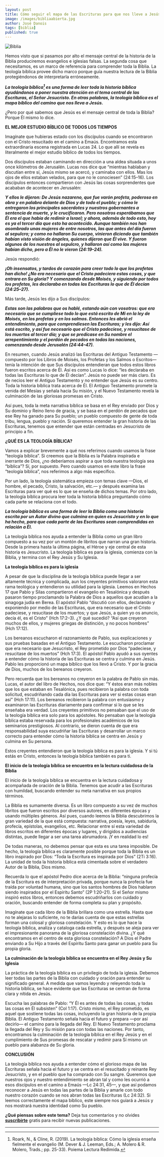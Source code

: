 ```yaml
---
layout: post
title: Cómo seguir el mapa de las Escrituras para que nos lleve a Jesús
image: /images/bibliaabierta.jpg
author: José Danois
tags: [biblia]
published: true
---
```

![Biblia](/images/bibliaabierta.jpg)

Hemos visto que si pasamos por alto el mensaje central de la historia de la Biblia produciremos evangelios e iglesias falsas. La segunda cosa que necesitamos, es un marco de referencia para comprender toda la Biblia. La teología bíblica provee dicho marco porque guía nuestra lectura de la Biblia protegiéndonos de interpretarla erróneamente.

_**La teología bíblica[^1] es una forma de leer toda la historia bíblica ayudándonos a poner nuestra atención en el tema central de las Escrituras, el Señor Jesucristo. En otras palabras, la teología bíblica es el mapa bíblico del camino que nos lleva a Jesús.**_

¿Pero por qué sabemos que Jesús es el mensaje central de toda la Biblia? Porque Él mismo lo dice.

**EL MEJOR ESTUDIO BÍBLICO DE TODOS LOS TIEMPOS**

Imagínate que hubieras estado con los discípulos cuando se encontraron con el Cristo resucitado en el camino a Emaús. Encontramos esta extraordinaria escena registrada en Lucas 24. Lo que allí se revela es literalmente el mejor estudio bíblico de todos los tiempos.

Dos discípulos estaban caminando en dirección a una aldea situada a unos once kilómetros de Jerusalén. Lucas nos dice que “mientras hablaban y discutían entre sí, Jesús mismo se acercó, y caminaba con ellos. Mas los ojos de ellos estaban velados, para que no le conociesen” (24:15–16). Los discípulos entonces compartieron con Jesús las cosas sorprendentes que acababan de acontecer en Jerusalén:

_**Y ellos le dijeron: De Jesús nazareno, que fue varón profeta, poderoso en obra y en palabra delante de Dios y de todo el pueblo; y cómo le entregaron los principales sacerdotes y nuestros gobernantes a sentencia de muerte, y le crucificaron. Pero nosotros esperábamos que Él era el que había de redimir a Israel; y ahora, además de todo esto, hoy es ya el tercer día que esto ha acontecido. Aunque también nos han asombrado unas mujeres de entre nosotros, las que antes del día fueron al sepulcro; y como no hallaron Su cuerpo, vinieron diciendo que también habían visto visión de ángeles, quienes dijeron que Él vive. Y fueron algunos de los nuestros al sepulcro, y hallaron así como las mujeres habían dicho, pero a Él no le vieron (24:19–24).**_

Jesús respondió:

_**¡Oh insensatos, y tardos de corazón para creer todo lo que los profetas han dicho! ¿No era necesario que el Cristo padeciera estas cosas, y que entrara en Su gloria? Y comenzando desde Moisés, y siguiendo por todos los profetas, les declaraba en todas las Escrituras lo que de Él decían (24:25–27).**_

Más tarde, Jesús les dijo a Sus discípulos:

_**Estas son las palabras que os hablé, estando aún con vosotros: que era necesario que se cumpliese todo lo que está escrito de Mí en la ley de Moisés, en los profetas y en los salmos. Entonces les abrió el entendimiento, para que comprendiesen las Escrituras; y les dijo: Así está escrito, y así fue necesario que el Cristo padeciese, y resucitase de los muertos al tercer día; y que se predicase en Su nombre el arrepentimiento y el perdón de pecados en todas las naciones, comenzando desde Jerusalén (24:44–47).**_

En resumen, cuando Jesús analizó las Escrituras del Antiguo Testamento —compuesto por los Libros de Moisés, los Profetas y los Salmos o Escritos— tenía la intención de que Sus discípulos entendieran que todos estos libros fueron escritos acerca de Él. Así es como Lucas lo dice: “les declaraba en todas las Escrituras lo que de Él decían”. Jesús no puede ser más claro. Es de necios leer el Antiguo Testamento y no entender que Jesús es su centro. Toda la historia bíblica trata acerca de Él. El Antiguo Testamento promete la venida del Mesías y señala hacia Su misión, y el Nuevo Testamento revela la culminación de las gloriosas promesas en Cristo.

Así pues, toda la meta narrativa bíblica se basa en el Rey enviado por Dios y Su dominio y Reino lleno de gracia, y se basa en el perdón de pecados que ese Rey ha ganado para Su pueblo; un pueblo compuesto de gente de toda tribu, lengua, pueblo y nación. Si queremos entender la gran historia de las Escrituras, tenemos que entender que están centradas en Jesucristo de principio a fin.

**¿QUÉ ES LA TEOLOGÍA BÍBLICA?**

Vamos a explicar brevemente a qué nos referimos cuando usamos la frase “teología bíblica”. Si creemos que la Biblia es la Palabra inspirada e inerrante de Dios, ¿no deberíamos aspirar a que toda nuestra teología sea “bíblica”? Sí, por supuesto. Pero cuando usamos en este libro la frase “teología bíblica”, nos referimos a algo más específico.

Por un lado, la teología sistemática empieza con temas clave —Dios, el hombre, el pecado, Cristo, la salvación, etc.— y después examina las Escrituras para ver qué es lo que se enseña de dichos temas. Por otro lado, la teología bíblica procura leer toda la historia bíblica preguntando cómo cada parte se relaciona con el todo.

_**La teología bíblica es una forma de leer la Biblia como una historia escrita por un Autor divino que culmina en quien es Jesucristo y en lo que ha hecho, para que cada parte de las Escrituras sean comprendidas en relación a Él.**_

La teología bíblica nos ayuda a entender la Biblia como un gran libro compuesto a su vez por un montón de libritos que narran una gran historia. Desde la primera hasta la última página, el Héroe y eje central de esta historia es Jesucristo. La teología bíblica es para la iglesia, comienza con la Biblia, y termina con el Rey Jesús y Su Iglesia.

**La teología bíblica es para la iglesia**

A pesar de que la disciplina de la teología bíblica puede llegar a ser altamente técnica y complicada, aun los creyentes primitivos valoraron esta rama teológica y entendieron su utilidad para la iglesia. Leemos en Hechos 17 que Pablo y Silas compartieron el evangelio en Tesalónica y después pasaron tiempo proclamando la Palabra de Dios a aquellos que acudían a la sinagoga judía en Berea. El apóstol Pablo “discutió con ellos, declarando y exponiendo por medio de las Escrituras, que era necesario que el Cristo padeciese, y resucitase de los muertos; y que Jesús, a quien yo os anuncio, decía él, es el Cristo” (Hch 17:2–3). ¿Y qué sucedió? “Así que creyeron muchos de ellos, y mujeres griegas de distinción, y no pocos hombres” (Hch 17:12).

Los bereanos escucharon el razonamiento de Pablo, sus explicaciones y sus pruebas basadas en el Antiguo Testamento. Le escucharon proclamar que era necesario que Jesucristo, el Rey prometido por Dios “padeciese, y resucitase de los muertos” (Hch 17:3). El apóstol Pablo ayudó a sus oyentes a entender cómo la historia de las Escrituras se centra y culmina en Jesús. Pablo les proporcionó un mapa bíblico que los llevó a Cristo. Y por la gracia de Dios, muchos de los bereanos creyeron.

Pero recuerda que los bereanos no creyeron en la palabra de Pablo sin más. Lucas, el autor del libro de Hechos, nos dice que: “Y éstos eran más nobles que los que estaban en Tesalónica, pues recibieron la palabra con toda solicitud, escudriñando cada día las Escrituras para ver si estas cosas eran así” (Hch 17:11). Los bereanos recibieron la palabra con entusiasmo y examinaron las Escrituras diariamente para confirmar si lo que se les enseñaba era verdad. Los creyentes primitivos no pensaban que el uso de la teología bíblica era solo para los apóstoles. No pensaban que la teología bíblica estaba reservada para los profesionales académicos de los seminarios prestigiosos. Al contrario, se dieron cuenta de que era responsabilidad suya escudriñar las Escrituras y desarrollar un marco correcto para entender cómo la historia bíblica se centra en Jesús y culmina en Su persona.

Estos creyentes entendieron que la teología bíblica es para la iglesia. Y si tú estás en Cristo, entonces la teología bíblica también es para ti.

**El inicio de la teología bíblica se encuentra en la lectura cuidadosa de la Biblia**

El inicio de la teología bíblica se encuentra en la lectura cuidadosa y acompañada de oración de la Biblia. Tenemos que acudir a las Escrituras con humildad, buscando entender su meta narrativa en sus propios términos.

La Biblia es sumamente diversa. Es un libro compuesto a su vez de muchos libritos que fueron escritos por diversos autores, en diferentes épocas y usando múltiples géneros. Así pues, cuando leemos la Biblia descubrimos la gran variedad de la que está compuesta: narrativa, poesía, leyes, sabiduría, profecía, epístolas, evangelios, etc. Relacionar entre sí esta variedad de libros escritos en diferentes épocas y lugares, y dirigidos a audiencias distintas, puede llegar a ser una tarea abrumadora. ¡Y en realidad lo es!

De todas maneras, no debemos pensar que esta es una tarea imposible. De hecho, la teología bíblica es claramente posible porque toda la Biblia es un libro inspirado por Dios: “Toda la Escritura es inspirada por Dios” (2Ti 3:16). La unidad de toda la historia bíblica está cimentada sobre el verdadero Autor de la Biblia, Dios mismo.

Recuerda lo que el apóstol Pedro dice acerca de la Biblia: “ninguna profecía de la Escritura es de interpretación privada, porque nunca la profecía fue traída por voluntad humana, sino que los santos hombres de Dios hablaron siendo inspirados por el Espíritu Santo” (2P 1:20–21). Si el Señor mismo inspiró estos libros, entonces debemos escudriñarlos con cuidado y oración, buscando entender de forma completa su plan y propósito.

Imagínate que cada libro de la Biblia brillara como una estrella. Hasta que no te alejaras lo suficiente, no te darías cuenta de que estas estrellas forman una colosal y gloriosa constelación. Y esto es lo que hace la teología bíblica, analiza y cataloga cada estrella, y después se aleja para ver el impresionante panorama de la gloriosa constelación divina. ¿Y qué encontramos en el centro de esta gloriosa constelación? A Dios el Padre enviando a Su Hijo a través del Espíritu Santo para ganar un pueblo para Su propia gloria.

**La culminación de la teología bíblica se encuentra en el Rey Jesús y Su Iglesia**

La práctica de la teología bíblica es un privilegio de toda la iglesia. Debemos leer todas las partes de la Biblia con cuidado y oración para entender su significado general. A medida que vamos leyendo y releyendo toda la historia bíblica, se hace evidente que las Escrituras se centran de forma clara y nítida en Jesús.

Escucha las palabras de Pablo: “Y Él es antes de todas las cosas, y todas las cosas en Él subsisten” (Col 1:17). Cristo mismo, el Rey prometido, es aquel que sostiene todas las cosas, incluyendo la gran historia de la propia Biblia. El Antiguo Testamento señala hacia el futuro y prepara —por así decirlo— el camino para la llegada del Rey. El Nuevo Testamento proclama la llegada del Rey y Su misión para con todas las naciones. Por tanto, encontramos la culminación de la teología bíblica en el Rey Jesús y en el cumplimiento de Sus promesas de rescatar y redimir para Sí mismo un pueblo para alabanza de Su gloria.

**CONCLUSIÓN**

La teología bíblica nos ayuda a entender cómo el glorioso mapa de las Escrituras señala hacia el futuro y se centra en el resucitado y reinante Rey Jesucristo, y en el pueblo que ha comprado con Su sangre. Queremos que nuestros ojos y nuestro entendimiento se abran tal y como les ocurrió a esos discípulos en el camino a Emaús —Lc 24:31, 45—, y que así podamos reconocer a Jesús en todas las partes de la Biblia y amarle con todo nuestro corazón cuando se nos abran todas las Escrituras (Lc 24:32). Si leemos correctamente el mapa bíblico, este siempre nos guiará a Jesús y nos mostrará nuestra identidad como Su pueblo.

**¿Qué piensas sobre este tema?** Deja tus comentarios y no olvides **[suscribirte](https://www.feedio.co/@jdanois)** gratis para recibir nuevas publicaciones.

___


[^1]: Roark, N., & Cline, R. (2019). La teología bíblica: Cómo la iglesia enseña fielmente el evangelio (M. Dever & J. Leeman, Eds.; A. Molero & R. Molero, Trads.; pp. 25-33). Poiema Lectura Redimida.
